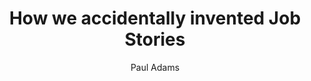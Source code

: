 ---
layout: project
title:  "How we accidentally invented Job Stories"
author: "Paul Adams"
link: "https://blog.intercom.com/accidentally-invented-job-stories/"
categories: job-stories
description: "'The most powerful thing you can understand when building a product is the motivations behind people’s actions.'"
type: article
---